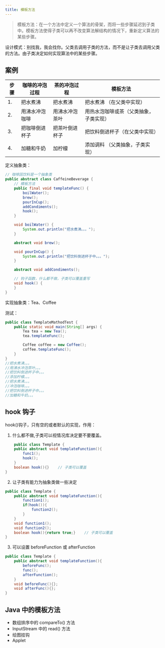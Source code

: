 ```yaml
---
title: 模板方法
---
```


>模板方法：在一个方法中定义一个算法的骨架，而将一些步骤延迟到子类中。模板方法使得子类可以再不改变算法解结构的情况下，重新定义算法的某些步骤。

设计模式：别找我，我会找你。父类去调用子类的方法，而不是让子类去调用父类的方法。由子类决定如何实现算法中的某些步骤。

## 案例

步骤|咖啡的冲泡过程|茶的冲泡过程|模板方法
--|--|--|--
1.|把水煮沸|把水煮沸|把水煮沸 （在父类中实现）
2.|用沸水冲泡咖啡|用沸水冲泡茶叶|用热水泡咖啡或茶（父类抽象，子类实现）
3.|把咖啡倒进杯子|把茶叶倒进杯子|把饮料倒进杯子（在父类中实现）
4.|加糖和牛奶|加柠檬|添加调料 （父类抽象，子类实现）

定义抽象类：

```java
// 咖啡因饮料是一个抽象类
public abstract class CaffeineBeverage {
    // 模板方法
    public final void templateFunc() {
        boilWater();
        brew();
        pourInCup();
        addCondiments();
        hook();
    }

    void boilWater() {
        System.out.println("把水煮沸。。。");
    }

    abstract void brew();

    void pourInCup() {
        System.out.println("把饮料倒进杯子中。。。");
    }

    abstract void addCondiments();

    // 钩子函数，什么都不做，子类可以覆盖重写
    void hook() {
    }
}

```

实现抽象类：Tea、Coffee

测试：

```java
public class TemplateMathodTest {
    public static void main(String[] args) {
        Tea tea = new Tea();
        tea.templateFunc();

        Coffee coffee = new Coffee();
        coffee.templateFunc();
    }
}
//把水煮沸。。。
//用沸水冲泡茶叶。。。
//把饮料倒进杯子中。。。
//添加柠檬。。。
//把水煮沸。。。
//冲泡咖啡。。。
//把饮料倒进杯子中。。。
//加糖和牛奶。。。
```

## hook 钩子

hook()钩子，只有空的或者默认的实现，作用：

1. 什么都不做,子类可以视情况库决定要不要覆盖。
```java
    public class Template {
    public abstract void templateFunction(){
        func1();
        hook();
    }
    boolean hook(){}    // 子类可以覆盖
}
```
2. 让子类有能力为抽象类做一些决定
```java
public class Template {
    public abstract void templateFunction(){
        function1();
        if(hook()){
            function2();        
        }
    }
    void function1();
    void function2();
    boolean hook(){return true;}    // 子类可以覆盖
}
```
3. 可以设置 beforeFunction 或 afterFunction

```java
public class Template {
    public abstract void templateFunction(){
        beforeFunc();
        func();
        afterFunction();
    }
    void beforeFunc(){};
    void afterFunc(){};
}
```
    
## Java 中的模板方法

- 数组排序中的 compareTo() 方法
- InputStream 中的 read() 方法
- 绘图挂钩
- Applet